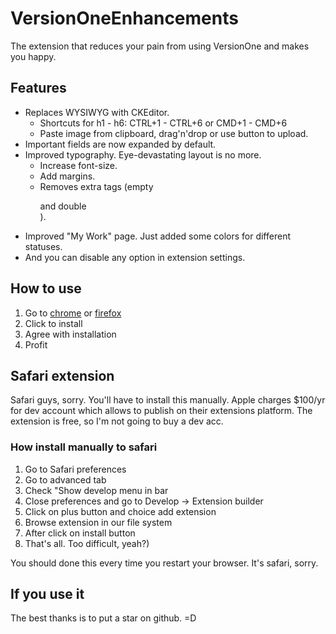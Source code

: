 # VersionOneEnhancements
The extension that reduces your pain from using VersionOne and makes you happy.

## Features
* Replaces WYSIWYG with CKEditor.
  * Shortcuts for h1 - h6: CTRL+1 - CTRL+6 or CMD+1 - CMD+6
  * Paste image from clipboard, drag'n'drop or use button to upload.
* Important fields are now expanded by default.
* Improved typography. Eye-devastating layout is no more.
  * Increase font-size.
  * Add margins.
  * Removes extra tags (empty <p> and double <br>).
* Improved "My Work" page. Just added some colors for different statuses.
* And you can disable any option in extension settings.

## How to use
1. Go to [chrome](https://chrome.google.com/webstore/detail/gmblpbbcppfbfcoppndaonablghmoodi/) or [firefox](https://addons.mozilla.org/ru/firefox/addon/versiononeenhancements/)
2. Click to install
3. Agree with installation
4. Profit

## Safari extension
Safari guys, sorry. You'll have to install this manually. Apple charges $100/yr for dev account which allows to publish on their extensions platform. The extension is free, so I'm not going to buy a dev acc.

### How install manually to safari
1. Go to Safari preferences
2. Go to advanced tab
3. Check "Show develop menu in bar
4. Close preferences and go to Develop -> Extension builder
5. Click on plus button and choice add extension
6. Browse extension in our file system
7. After click on install button
8. That's all. Too difficult, yeah?) 

You should done this every time you restart your browser. It's safari, sorry.

## If you use it
The best thanks is to put a star on github. =D

